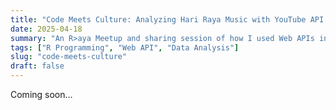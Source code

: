 ```yaml
---
title: "Code Meets Culture: Analyzing Hari Raya Music with YouTube API in R"
date: 2025-04-18
summary: "An R>aya Meetup and sharing session of how I used Web APIs in R"
tags: ["R Programming", "Web API", "Data Analysis"]
slug: "code-meets-culture"
draft: false
---
```


Coming soon...
